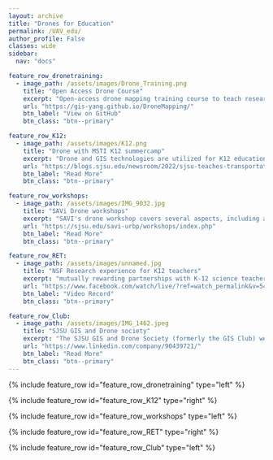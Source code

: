 ```yaml
---
layout: archive
title: "Drones for Education"
permalink: /UAV_edu/
author_profile: False
classes: wide
sidebar:
  nav: "docs"

feature_row_dronetraining:
  - image_path: /assets/images/Drone_Training.png
    title: "Open Access Drone Course"
    excerpt: "Open-access drone mapping training course to teach research partners and broader communities how to collect remote sensing data. This training course covers various topics such as flying drones, mapping principles, safety guidelines, preflight planning, FAA Part 107 examination, drone image stitching software, geographical fieldwork principles, and GIS-based drone image analysis. "
    url: "https://gis-yang.github.io/DroneMapping/"
    btn_label: "View on GitHub"
    btn_class: "btn--primary"

feature_row_K12:
  - image_path: /assets/images/K12.png
    title: "Drone with MSTI K12 summercamp"
    excerpt: "Drone and GIS technologies are utilized for K12 education in the Mineta Summer Transportation Institute (MSTI). The MSTI offers students the opportunity to earn three transferable college credits in environmental studies from SJSU upon completion of all course requirements and a final exam. As part of the program, Dr. Bo Yang instructs local high school students on drones and aerial mapping."
    url: "https://blogs.sjsu.edu/newsroom/2022/sjsu-teaches-transportation-impact-and-innovations-to-high-school-students/"
    btn_label: "Read More"
    btn_class: "btn--primary"

feature_row_workshops:
  - image_path: /assets/images/IMG_9032.jpg
    title: "SAVi Drone workshops"
    excerpt: "SAVI's drone workshop covers several aspects, including assessing participants and providing training in drone operations, preparing, planning, and realizing flights, discussing airspace regulations, processing and analyzing imagery, and managing data. Trainees are assigned self-study tutorials to promote continued learning for drone mapping. The training program consists of five sections that are implemented in the field and a post-training self-study guide to prepare participants for the FAA Part 107 examination. (Free for SJSU students)"
    url: "https://sjsu.edu/savi-urbp/workshops/index.php"
    btn_label: "Read More"
    btn_class: "btn--primary"

feature_row_RET:
  - image_path: /assets/images/unnamed.jpg
    title: "NSF Research experience for K12 teachers"
    excerpt: "mutually rewarding partnerships with K-12 science teachers, transferring their experience in cutting-edge research to classroom content with broader impacts. I collaborate with teachers during fieldwork activities and assist in developing science lessons that utilize fieldwork data and drone mapping principles to promote inquiry-based learning with students."
    url: "https://www.facebook.com/watch/live/?ref=watch_permalink&v=544403550277383"
    btn_label: "Video Record"
    btn_class: "btn--primary"

feature_row_Club:
  - image_path: /assets/images/IMG_1462.jpeg
    title: "SJSU GIS and Drone society"
    excerpt: "The SJSU GIS and Drone Society (formerly the GIS Club) welcomes individuals from all majors. The society comprises people with a shared interest in staying abreast of the latest developments in geography, from gaining a deeper understanding of GIS to exploring the potential of drones. Throughout the semester, we organize various activities, including touring San Jose as a group, participating in study sessions to support each other, and engaging in fun activities."
    url: "https://www.linkedin.com/company/90439721/"
    btn_label: "Read More"
    btn_class: "btn--primary"
---
```


{% include feature_row id="feature_row_dronetraining" type="left" %}

{% include feature_row id="feature_row_K12" type="right" %}

{% include feature_row id="feature_row_workshops" type="left" %}

{% include feature_row id="feature_row_RET" type="right" %}

{% include feature_row id="feature_row_Club" type="left" %}

